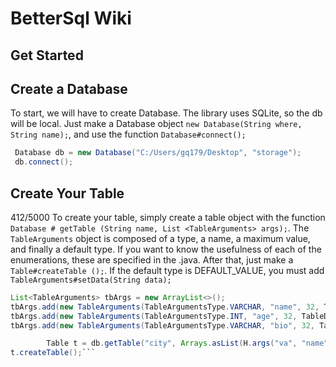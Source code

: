 # BetterSql Wiki
 
## Get Started

## Create a Database 
To start, we will have to create Database. The library uses SQLite, so the db will be local. 
Just make a Database object ``new Database(String where, String name);``, and use the function ``Database#connect();``
```Java
 Database db = new Database("C:/Users/gq179/Desktop", "storage");
 db.connect();
```

## Create Your Table
412/5000
To create your table, simply create a table object with the function `` Database # getTable (String name, List <TableArguments> args); ``. The `` TableArguments`` object is composed of a type, a name, a maximum value, and finally a default type. If you want to know the usefulness of each of the enumerations, these are specified in the .java. After that, just make a `` Table#createTable (); ``. If the default type is DEFAULT_VALUE, you must add ``TableArguments#setData(String data);``
```Java
List<TableArguments> tbArgs = new ArrayList<>();
tbArgs.add(new TableArguments(TableArgumentsType.VARCHAR, "name", 32, TableDefaultArgumentsType.NO));
tbArgs.add(new TableArguments(TableArgumentsType.INT, "age", 32, TableDefaultArgumentsType.NO));
tbArgs.add(new TableArguments(TableArgumentsType.VARCHAR, "bio", 32, TableDefaultArgumentsType.DEFAULT_VALUE).setData("Default Biographie Set !"));

        Table t = db.getTable("city", Arrays.asList(H.args("va", "name", 32, "no"), H.args("in", "age", 1024, "no"), H.args("te", "bio", 1024, "no")));
t.createTable();```
